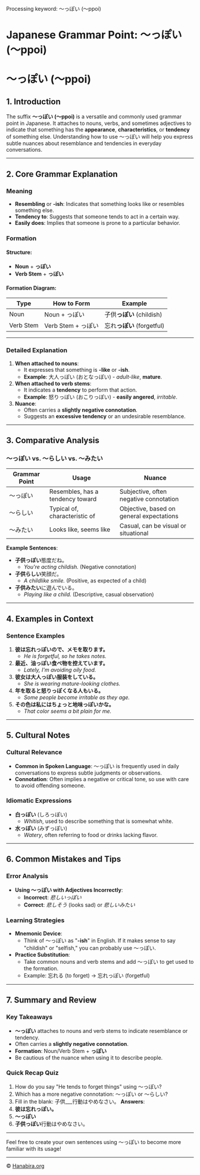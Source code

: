 Processing keyword: ～っぽい (〜ppoi)
# Japanese Grammar Point: ～っぽい (〜ppoi)
# ～っぽい (〜ppoi)
## 1. Introduction
The suffix **～っぽい (〜ppoi)** is a versatile and commonly used grammar point in Japanese. It attaches to nouns, verbs, and sometimes adjectives to indicate that something has the **appearance**, **characteristics**, or **tendency** of something else. Understanding how to use ～っぽい will help you express subtle nuances about resemblance and tendencies in everyday conversations.

---
## 2. Core Grammar Explanation
### Meaning
- **Resembling** or **-ish**: Indicates that something looks like or resembles something else.
- **Tendency to**: Suggests that someone tends to act in a certain way.
- **Easily does**: Implies that someone is prone to a particular behavior.
### Formation
#### Structure:
- **Noun** + **っぽい**
- **Verb Stem** + **っぽい**
#### Formation Diagram:
| Type         | How to Form           | Example                |
|--------------|-----------------------|------------------------|
| Noun         | Noun + っぽい         | 子供**っぽい** (childish) |
| Verb Stem    | Verb Stem + っぽい    | 忘れ**っぽい** (forgetful) |
---
### Detailed Explanation
1. **When attached to nouns**:
   - It expresses that something is **-like** or **-ish**.
   - **Example**: 大人っぽい (おとなっぽい) - *adult-like*, **mature**.
2. **When attached to verb stems**:
   - It indicates a **tendency** to perform that action.
   - **Example**: 怒りっぽい (おこりっぽい) - **easily angered**, *irritable*.
3. **Nuance**:
   - Often carries a **slightly negative connotation**.
   - Suggests an **excessive tendency** or an undesirable resemblance.
---
## 3. Comparative Analysis
### ～っぽい vs. ～らしい vs. ～みたい
| Grammar Point | Usage                               | Nuance                                  |
|---------------|-------------------------------------|-----------------------------------------|
| ～っぽい        | Resembles, has a tendency toward    | Subjective, often negative connotation  |
| ～らしい        | Typical of, characteristic of       | Objective, based on general expectations|
| ～みたい        | Looks like, seems like              | Casual, can be visual or situational    |
**Example Sentences**:
- **子供っぽい**態度だね。
  - *You're acting childish.* (Negative connotation)
- **子供らしい**笑顔だ。
  - *A childlike smile.* (Positive, as expected of a child)
- **子供みたい**に遊んでいる。
  - *Playing like a child.* (Descriptive, casual observation)
---
## 4. Examples in Context
### Sentence Examples
1. **彼は忘れっぽいので、メモを取ります。**
   - *He is forgetful, so he takes notes.*
2. **最近、油っぽい食べ物を控えています。**
   - *Lately, I'm avoiding oily food.*
3. **彼女は大人っぽい服装をしている。**
   - *She is wearing mature-looking clothes.*
4. **年を取ると怒りっぽくなる人もいる。**
   - *Some people become irritable as they age.*
5. **その色は私にはちょっと地味っぽいかな。**
   - *That color seems a bit plain for me.*
---
## 5. Cultural Notes
### Cultural Relevance
- **Common in Spoken Language**: ～っぽい is frequently used in daily conversations to express subtle judgments or observations.
- **Connotation**: Often implies a negative or critical tone, so use with care to avoid offending someone.
### Idiomatic Expressions
- **白っぽい** (しろっぽい)
  - *Whitish*, used to describe something that is somewhat white.
- **水っぽい** (みずっぽい)
  - *Watery*, often referring to food or drinks lacking flavor.
---
## 6. Common Mistakes and Tips
### Error Analysis
- **Using ～っぽい with Adjectives Incorrectly**:
  - **Incorrect**: *悲しいっぽい*  
  - **Correct**: *悲しそう* (looks sad) or *悲しいみたい*
### Learning Strategies
- **Mnemonic Device**:
  - Think of ～っぽい as "**-ish**" in English. If it makes sense to say "childish" or "selfish," you can probably use ～っぽい.
- **Practice Substitution**:
  - Take common nouns and verb stems and add ～っぽい to get used to the formation.
  - Example: 忘れる (to forget) → 忘れっぽい (forgetful)
---
## 7. Summary and Review
### Key Takeaways
- **～っぽい** attaches to nouns and verb stems to indicate resemblance or tendency.
- Often carries a **slightly negative connotation**.
- **Formation**: Noun/Verb Stem + **っぽい**
- Be cautious of the nuance when using it to describe people.
### Quick Recap Quiz
1. How do you say "He tends to forget things" using ～っぽい?
2. Which has a more negative connotation: ～っぽい or ～らしい?
3. Fill in the blank: 子供___行動はやめなさい。
**Answers**:
1. **彼は忘れっぽい。**
2. **～っぽい**
3. **子供っぽい**行動はやめなさい。
---
Feel free to create your own sentences using ～っぽい to become more familiar with its usage!


---

© [Hanabira.org](https://hanabira.org)
